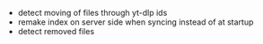 - detect moving of files through yt-dlp ids
- remake index on server side when syncing instead of at startup
- detect removed files 